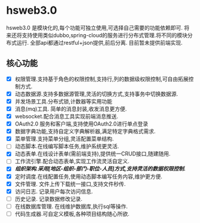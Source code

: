 # hsweb3.0
hsweb3.0 是模块化的,每个功能可独立使用,可选择自己需要的功能依赖即可. 
将来还将支持使用类似dubbo,spring-cloud的服务进行分布式管理.将不同的模块分布式运行.
全部api都通过restful+json提供,前后分离. 目前暂未提供前端实现.

## 核心功能
+ [x] 权限管理.支持基于角色的权限控制,支持行,列的数据级权限控制,可自由拓展控制方式. 
+ [x] 动态数据源.支持多数据源管理,灵活的切换方式,支持事务中切换数据源.
+ [x] 并发场景工具.分布式锁,计数器等实用功能
+ [x] 消息(mq)工具. 简单的消息封装,收发消息更方便.
+ [x] websocket.配合消息工具实现前端消息推送.
+ [x] OAuth2.0 服务和客户端,支持使用OAuth2.0进行单点登录
+ [x] 数据字典功能,支持自定义字典解析器,满足特定字典格式需求.
+ [x] 菜单管理.支持菜单分组,灵活配置菜单结构.
+ [ ] 动态脚本.在线编写脚本任务,维护系统更灵活.
+ [x] 动态表单.在线设计表单(需前端支持),提供统一CRUD接口,随建随用.
+ [ ] 工作流引擎.配合动态表单,实现工作流灵活自定义.
+ [x] ***组织架构.采用[地区-组织-部门-职位-人员]方式,支持灵活的数据权限控制.***
+ [x] 定时调度.在线配置任务,使用动态脚本编写任务内容,维护更方便.
+ [x] 文件管理. 文件上传下载统一接口,支持文件秒传.
+ [x] 访问日志. 记录用户每次访问信息.
+ [ ] 历史记录. 记录数据修改记录.
+ [ ] 在线数据库管理. 在线维护数据库,执行sql等操作.
+ [ ] 代码生成器.可自定义模板,各种项目结构随心所欲.

